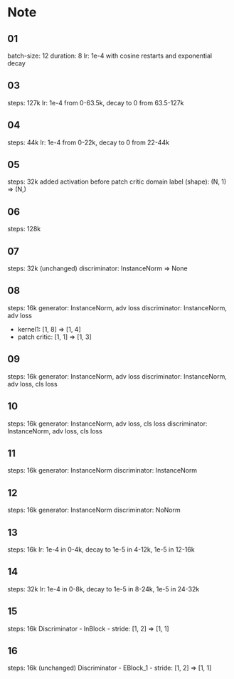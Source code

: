 # Note

## 01

batch-size: 12
duration: 8
lr: 1e-4 with cosine restarts and exponential decay

## 03

steps: 127k
lr: 1e-4 from 0-63.5k, decay to 0 from 63.5-127k

## 04

steps: 44k
lr: 1e-4 from 0-22k, decay to 0 from 22-44k

## 05

steps: 32k
added activation before patch critic
domain label (shape): (N, 1) => (N,)

## 06

steps: 128k

## 07

steps: 32k
(unchanged) discriminator: InstanceNorm => None

## 08

steps: 16k
generator: InstanceNorm, adv loss
discriminator: InstanceNorm, adv loss
- kernel1: [1, 8] => [1, 4]
- patch critic: [1, 1] => [1, 3]

## 09

steps: 16k
generator: InstanceNorm, adv loss
discriminator: InstanceNorm, adv loss, cls loss

## 10

steps: 16k
generator: InstanceNorm, adv loss, cls loss
discriminator: InstanceNorm, adv loss, cls loss

## 11

steps: 16k
generator: InstanceNorm
discriminator: InstanceNorm

## 12

steps: 16k
generator: InstanceNorm
discriminator: NoNorm

## 13

steps: 16k
lr: 1e-4 in 0-4k, decay to 1e-5 in 4-12k, 1e-5 in 12-16k

## 14

steps: 32k
lr: 1e-4 in 0-8k, decay to 1e-5 in 8-24k, 1e-5 in 24-32k

## 15

steps: 16k
Discriminator - InBlock - stride: [1, 2] => [1, 1]

## 16

steps: 16k
(unchanged)
Discriminator - EBlock_1 - stride: [1, 2] => [1, 1]

